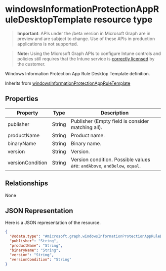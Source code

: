 ﻿# windowsInformationProtectionAppRuleDesktopTemplate resource type

> **Important**: APIs under the /beta version in Microsoft Graph are in preview and are subject to change. Use of these APIs in production applications is not supported.

> **Note:** Using the Microsoft Graph APIs to configure Intune controls and policies still requires that the Intune service is [correctly licensed](https://go.microsoft.com/fwlink/?linkid=839381) by the customer.

Windows Information Protection App Rule Desktop Template definition.

Inherits from [windowsInformationProtectionAppRuleTemplate](../resources/intune_deviceconfig_windowsinformationprotectionappruletemplate.md)

## Properties
|Property|Type|Description|
|---|---|---|
|publisher|String|Publisher (Empty field is consider matching all).|
|productName|String|Product name.|
|binaryName|String|Binary name.|
|version|String|Version.|
|versionCondition|String|Version condition. Possible values are: `andAbove`, `andBelow`, `equal`.|

## Relationships
None
## JSON Representation
Here is a JSON representation of the resource.
<!-- {
  "blockType": "resource",
  "keyProperty": "id",
  "@odata.type": "microsoft.graph.windowsInformationProtectionAppRuleDesktopTemplate"
}
-->
```json
{
  "@odata.type": "#microsoft.graph.windowsInformationProtectionAppRuleDesktopTemplate",
  "publisher": "String",
  "productName": "String",
  "binaryName": "String",
  "version": "String",
  "versionCondition": "String"
}
```



